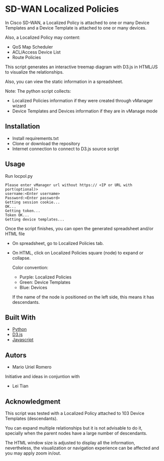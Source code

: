 # SD-WAN Localized Policies 
In Cisco SD-WAN, a Localized Policy is attached to one or many Device Templates and a Device Template is attached to one or many devices.

Also, a Localized Policy may content:
- QoS Map Scheduler
- ACL/Access Device List
- Route Policies
  
This script generates an interactive treemap diagram with D3.js in HTML/JS to visualize the relationships.

Also, you can view the static information in a spreadsheet.

Note: The python script collects:
-  Localized Policies information if they were created through vManager wizard
-  Device Templates and Devices information if they are in vManage mode


## Installation
- Install requirements.txt
- Clone or download the repository
- Internet connection to connect to D3.js source script

## Usage
Run locpol.py
```
Please enter vManager url without https:// <IP or URL with port(optional)>
username:<Enter username>
Password:<Enter password>
Getting session cookie...
OK...
Getting token...
Token OK...
Getting device templates...
```

Once the script finishes, you can open the generated spreadsheet and/or HTML file

- On spreadsheet, go to Localized Policies tab.

- On HTML, click on Localized Policies square (node) to expand or collapse.

  Color convention:

  - Purple: Localized Policies
  - Green: Device Templates
  - Blue: Devices

  If the name of the node  is positioned on the left side, this means it has descendants.


## Built With
- [Python](https://www.python.org/)
- [D3.js](https://d3js.org/)
- [Javascript](https://www.javascript.com/)

## Autors
- Mario Uriel Romero

Initiative and ideas in conjuntion with
- Lei Tian

## Acknowledgment
This script was tested with a Localized Policy attached to 103 Device Templates (descendants).

You can expand multiple relationships but it is not advisable to do it,  specially when the parent nodes have a large number of descendants.

The HTML window size is adjusted to display all the information, nevertheless, the visualization or navigation experience can be affected and you may apply zoom in/out.







